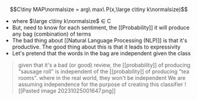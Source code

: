 $$C\tiny MAP\normalsize = arg\ max\ P(x,\large c\tiny k\normalsize)$$
- where $\large c\tiny k\normalsize$ ∈ C
- But, need to know for each sentiment, the [[Probability]] it will produce any bag (combination) of terms
- The bad thing about [[Natural Language Processing (NLP)]] is that it's productive. The good thing about this is that it leads to expressivity
- Let's pretend that the words in the bag are independent given the class
>	given that it's a bad (or good) review, the [[probability]] of producing "sausage roll" is independent of the [[probability]] of producing "tea rooms".
>		where in the real world, they won't be independent
>	We are assuming independence for the purpose of creating this classifier
>	![[Pasted image 20231025001647.png]]


